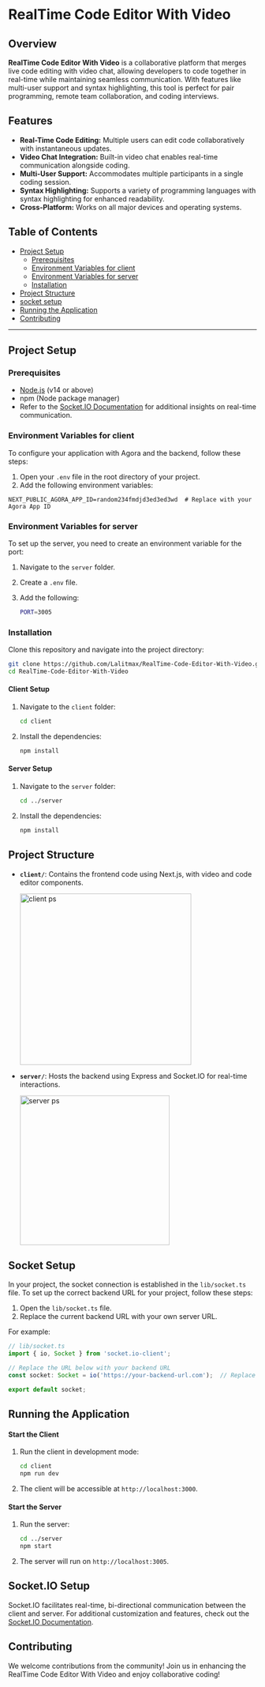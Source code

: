 # RealTime Code Editor With Video

## Overview

**RealTime Code Editor With Video** is a collaborative platform that merges live code editing with video chat, allowing developers to code together in real-time while maintaining seamless communication. With features like multi-user support and syntax highlighting, this tool is perfect for pair programming, remote team collaboration, and coding interviews.

## Features

- **Real-Time Code Editing:** Multiple users can edit code collaboratively with instantaneous updates.
- **Video Chat Integration:** Built-in video chat enables real-time communication alongside coding.
- **Multi-User Support:** Accommodates multiple participants in a single coding session.
- **Syntax Highlighting:** Supports a variety of programming languages with syntax highlighting for enhanced readability.
- **Cross-Platform:** Works on all major devices and operating systems.

## Table of Contents
- [Project Setup](#project-setup)
  - [Prerequisites](#prerequisites)
  - [Environment Variables for client](#environment-variables-for-client)
  - [Environment Variables for server](#environment-variables-for-server)
  - [Installation](#installation)
- [Project Structure](#project-structure)
- [socket setup](#socket-setup) 
- [Running the Application](#running-the-application)
- [Contributing](#contributing)

---

## Project Setup

### Prerequisites
- [Node.js](https://nodejs.org/) (v14 or above)
- npm (Node package manager)
- Refer to the [Socket.IO Documentation](https://socket.io/docs/v4) for additional insights on real-time communication.

### Environment Variables for client
To configure your application with Agora and the backend, follow these steps:

1. Open your `.env` file in the root directory of your project.
2. Add the following environment variables:

```env
NEXT_PUBLIC_AGORA_APP_ID=random234fmdjd3ed3ed3wd  # Replace with your Agora App ID
```
   
### Environment Variables for server
To set up the server, you need to create an environment variable for the port:

1. Navigate to the `server` folder.
2. Create a `.env` file.
3. Add the following:

   ```bash
   PORT=3005

### Installation
Clone this repository and navigate into the project directory:

```bash
git clone https://github.com/Lalitmax/RealTime-Code-Editor-With-Video.git
cd RealTime-Code-Editor-With-Video
```

#### Client Setup
1. Navigate to the `client` folder:
   ```bash
   cd client
   ```
2. Install the dependencies:
   ```bash
   npm install
   ```

#### Server Setup
1. Navigate to the `server` folder:
   ```bash
   cd ../server
   ```
2. Install the dependencies:
   ```bash
   npm install
   ```

## Project Structure
- **`client/`**: Contains the frontend code using Next.js, with video and code editor components.
  
  <img width="347" alt="client ps" src="https://github.com/user-attachments/assets/3272d01a-bf3d-4718-8357-290d538677e7" />

- **`server/`**: Hosts the backend using Express and Socket.IO for real-time interactions.

  <img width="303" alt="server ps" src="https://github.com/user-attachments/assets/fdc3a7de-7d25-4326-86c0-1c6a808d16da" />

## Socket Setup

In your project, the socket connection is established in the `lib/socket.ts` file. To set up the correct backend URL for your project, follow these steps:

1. Open the `lib/socket.ts` file.
2. Replace the current backend URL with your own server URL.

For example:
```ts
// lib/socket.ts
import { io, Socket } from 'socket.io-client';

// Replace the URL below with your backend URL
const socket: Socket = io('https://your-backend-url.com');  // Replace with your backend URL

export default socket;
```

## Running the Application

#### Start the Client
1. Run the client in development mode:
   ```bash
   cd client
   npm run dev
   ```
2. The client will be accessible at `http://localhost:3000`.

#### Start the Server
1. Run the server:
   ```bash
   cd ../server
   npm start
   ```
2. The server will run on `http://localhost:3005`.

## Socket.IO Setup
Socket.IO facilitates real-time, bi-directional communication between the client and server. For additional customization and features, check out the [Socket.IO Documentation](https://socket.io/docs/v4).

## Contributing
We welcome contributions from the community! Join us in enhancing the RealTime Code Editor With Video and enjoy collaborative coding!

